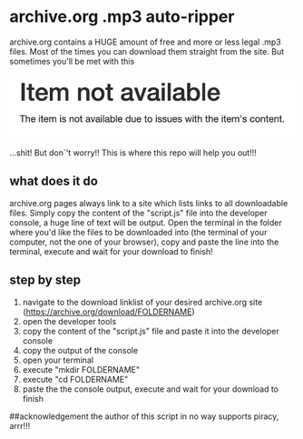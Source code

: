 # archive.org .mp3 auto-ripper
archive.org contains a HUGE amount of free and more or less legal .mp3 files. Most of the times you can download them straight from the site. But sometimes you'll be met with this

![screenshot1](./img/screenshot1.png)

...shit! But don´'t worry!! This is where this repo will help you out!!!

## what does it do
archive.org pages always link to a site which lists links to all downloadable files. Simply copy the content of the "script.js" file into the developer console, a huge line of text will be output. Open the terminal in the folder where you'd like the files to be downloaded into (the terminal of your computer, not the one of your browser), copy and paste the line into the terminal, execute and wait for your download to finish!

## step by step
1. navigate to the download linklist of your desired archive.org site (https://archive.org/download/FOLDERNAME)
2. open the developer tools
3. copy the content of the "script.js" file and paste it into the developer console
4. copy the output of the console
5. open your terminal
6. execute "mkdir FOLDERNAME"
7. execute "cd FOLDERNAME"
8. paste the the console output, execute and wait for your download to finish

##acknowledgement
the author of this script in no way supports piracy, arrr!!!
